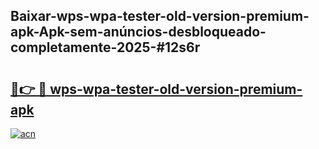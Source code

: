 ## Baixar-wps-wpa-tester-old-version-premium-apk-Apk-sem-anúncios-desbloqueado-completamente-2025-#12s6r

# <h2><a href="https://ainizakaria.my?title=wps-wpa-tester-old-version-premium-apk&ref=20M">🔗👉 🔴 wps-wpa-tester-old-version-premium-apk</a></h2>

[![acn](https://github.com/user-attachments/assets/0f9c940e-d8b0-45ae-aac7-cd30a18b3e1c)](https://ainizakaria.my?title=wps-wpa-tester-old-version-premium-apk&ref=20M)

